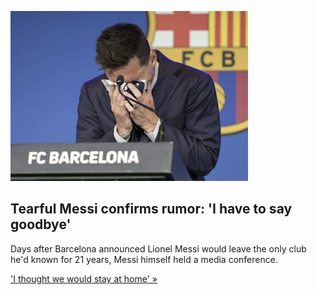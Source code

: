 
![Tearful Messi confirms rumor: 'I have to say goodbye'](./20210809072355.png)
## Tearful Messi confirms rumor: 'I have to say goodbye'

Days after Barcelona announced Lionel Messi would leave the only club he'd known for 21 years, Messi himself held a media conference.

['I thought we would stay at home' »](https://www.yahoo.com/sports/lionel-messi-confirms-leaving-barcelona-amid-reports-of-psg-move-123220767.html)
